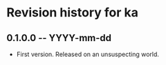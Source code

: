 # Revision history for ka

## 0.1.0.0 -- YYYY-mm-dd

* First version. Released on an unsuspecting world.
